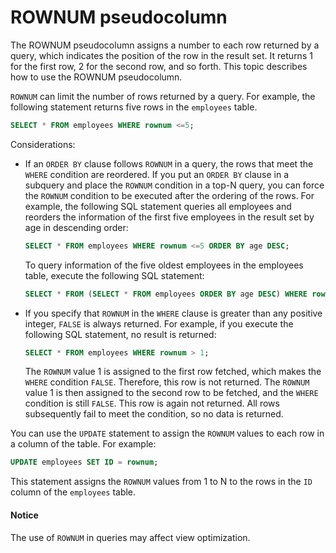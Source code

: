 # ROWNUM pseudocolumn

The ROWNUM pseudocolumn assigns a number to each row returned by a query, which indicates the position of the row in the result set. It returns 1 for the first row, 2 for the second row, and so forth. This topic describes how to use the ROWNUM pseudocolumn.

`ROWNUM` can limit the number of rows returned by a query. For example, the following statement returns five rows in the `employees` table.

```sql
SELECT * FROM employees WHERE rownum <=5;
```

Considerations:

* If an `ORDER BY` clause follows `ROWNUM` in a query, the rows that meet the `WHERE` condition are reordered. If you put an `ORDER BY` clause in a subquery and place the `ROWNUM` condition in a top-N query, you can force the `ROWNUM` condition to be executed after the ordering of the rows. For example, the following SQL statement queries all employees and reorders the information of the first five employees in the result set by age in descending order:

   ```sql
   SELECT * FROM employees WHERE rownum <=5 ORDER BY age DESC;
   ```

   To query information of the five oldest employees in the employees table, execute the following SQL statement:

   ```sql
   SELECT * FROM (SELECT * FROM employees ORDER BY age DESC) WHERE rownum <= 5;
   ```

* If you specify that `ROWNUM` in the `WHERE` clause is greater than any positive integer, `FALSE` is always returned. For example, if you execute the following SQL statement, no result is returned:

   ```sql
   SELECT * FROM employees WHERE rownum > 1;
   ```

   The `ROWNUM` value 1 is assigned to the first row fetched, which makes the `WHERE` condition `FALSE`. Therefore, this row is not returned. The `ROWNUM` value 1 is then assigned to the second row to be fetched, and the `WHERE` condition is still `FALSE`. This row is again not returned. All rows subsequently fail to meet the condition, so no data is returned.

You can use the `UPDATE` statement to assign the `ROWNUM` values to each row in a column of the table. For example:

```sql
UPDATE employees SET ID = rownum;
```

This statement assigns the `ROWNUM` values from 1 to N to the rows in the `ID` column of the `employees` table.

<main id="notice" type='notice'>
    <h4>Notice</h4>
    <p>The use of <code>ROWNUM</code> in queries may affect view optimization. </p>
  </main>
